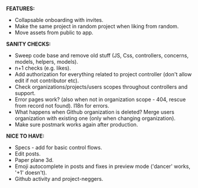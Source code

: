 __FEATURES:__
 * Collapsable onboarding with invites.
 * Make the same project in random project when liking from random.
 * Move assets from public to app.
 
__SANITY CHECKS:__
 * Sweep code base and remove old stuff (JS, Css, controllers, concerns, models, helpers, models).
 * n+1 checks (e.g. likes).
 * Add authorization for everything related to project controller (don't allow edit if not contributor etc).
 * Check organizations/projects/users scopes throughout controllers and support.
 * Error pages work? (also when not in organization scope - 404, rescue from record not found). I18n for errors.
 * What happens when Github organization is deleted? Merge users organization with existing one (only when changing organization).
 * Make sure postmark works again after production.
 
__NICE TO HAVE:__
 * Specs - add for basic control flows.
 * Edit posts.
 * Paper plane 3d.
 * Emoji autocomplete in posts and fixes in preview mode ('dancer' works, '+1' doesn't).
 * Github activity and project-neggers.